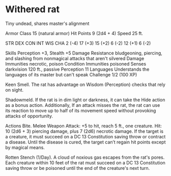 # Withered rat
Tiny undead, shares master's alignment

Armor Class 15 (natural armor)
Hit Points 9 (2d4 + 4)
Speed 25 ft.

STR DEX CON INT WIS CHA
2 (-4) 17 (+3) 15 (+2) 6 (-2) 12 (+1) 6 (-2)

Skills Perception +3, Stealth +5
Damage Resistance bludgeoning, piercing, and slashing from nonmagical attacks that aren't silvered
Damage Immunities necrotic, poison
Condition Immunities poisoned
Senses darkvision 120 ft., passive Perception 11
Languages Understands the languages of its master but can't speak
Challenge 1/2 (100 XP)

Keen Smell. The rat has advantage on Wisdom (Perception) checks that rely on sight.

Shadowmeld. If the rat is in dim light or darkness, it can take the Hide action as a bonus action. Additionally, If an attack misses the rat, the rat can use its reaction to move up to half of its movement speed without provoking attacks of opportunity.

Actions
Bite. Melee Weapon Attack: +5 to hit, reach 5 ft., one creature. Hit: 10 (2d6 + 3) piercing damage, plus 7 (2d6) necrotic damage. If the target is a creature, it must succeed on a DC 13 Constitution saving throw or contract a disease. Until the disease is cured, the target can’t regain hit points except by magical means.

Rotten Stench (1/Day). A cloud of noxious gas escapes from the rat's pores. Each creature within 10 feet of the rat must succeed on a DC 13 Constitution saving throw or be poisoned until the end of the creature's next turn.

